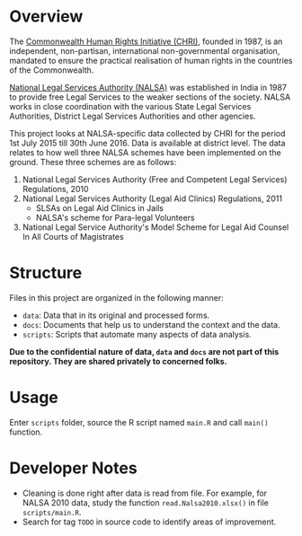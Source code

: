 # Overview #
The [Commonwealth Human Rights Initiative (CHRI)](http://www.humanrightsinitiative.org/), founded in 1987, is an independent, non-partisan, international non-governmental organisation, mandated to ensure the practical realisation of human rights in the countries of the Commonwealth.

[National Legal Services Authority (NALSA)](http://nalsa.gov.in/) was established in India in 1987 to provide free Legal Services to the weaker sections of the society. NALSA works in close coordination with the various State Legal Services Authorities, District Legal Services Authorities and other agencies.

This project looks at NALSA-specific data collected by CHRI for the period 1st July 2015 till 30th June 2016. Data is available at district level. The data relates to how well three NALSA schemes have been implemented on the ground. These three schemes are as follows:

1. National Legal Services Authority (Free and Competent Legal Services) Regulations, 2010
2. National Legal Services Authority (Legal Aid Clinics) Regulations, 2011
    * SLSAs on Legal Aid Clinics in Jails
    * NALSA's scheme for Para-legal Volunteers
3. National Legal Service Authority's Model Scheme for Legal Aid Counsel In All Courts of Magistrates


# Structure #
Files in this project are organized in the following manner:

* `data`: Data that in its original and processed forms. 
* `docs`: Documents that help us to understand the context and the data.
* `scripts`: Scripts that automate many aspects of data analysis.

**Due to the confidential nature of data, `data` and `docs` are not part of this repository. They are shared privately to concerned folks.**


# Usage #
Enter `scripts` folder, source the R script named `main.R` and call `main()` function.


# Developer Notes #
* Cleaning is done right after data is read from file. For example, for NALSA 2010 data, study the function `read.Nalsa2010.xlsx()` in file `scripts/main.R`.
* Search for tag `TODO` in source code to identify areas of improvement.
